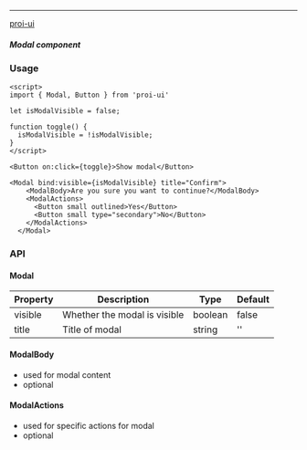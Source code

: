 ---

[proi-ui](https://github.com/specialdoom/proi-ui)

##### Modal component

### Usage

```sveltehtml
<script>
import { Modal, Button } from 'proi-ui'

let isModalVisible = false;

function toggle() {
  isModalVisible = !isModalVisible;
}
</script>

<Button on:click={toggle}>Show modal</Button>

<Modal bind:visible={isModalVisible} title="Confirm">
    <ModalBody>Are you sure you want to continue?</ModalBody>
    <ModalActions>
      <Button small outlined>Yes</Button>
      <Button small type="secondary">No</Button>
    </ModalActions>
  </Modal>
```

### API

#### Modal

| Property | Description                  | Type    | Default |
| -------- | ---------------------------- | ------- | ------- |
| visible  | Whether the modal is visible | boolean | false   |
| title    | Title of modal               | string  | ''      |

#### ModalBody

- used for modal content
- optional

#### ModalActions

- used for specific actions for modal
- optional
